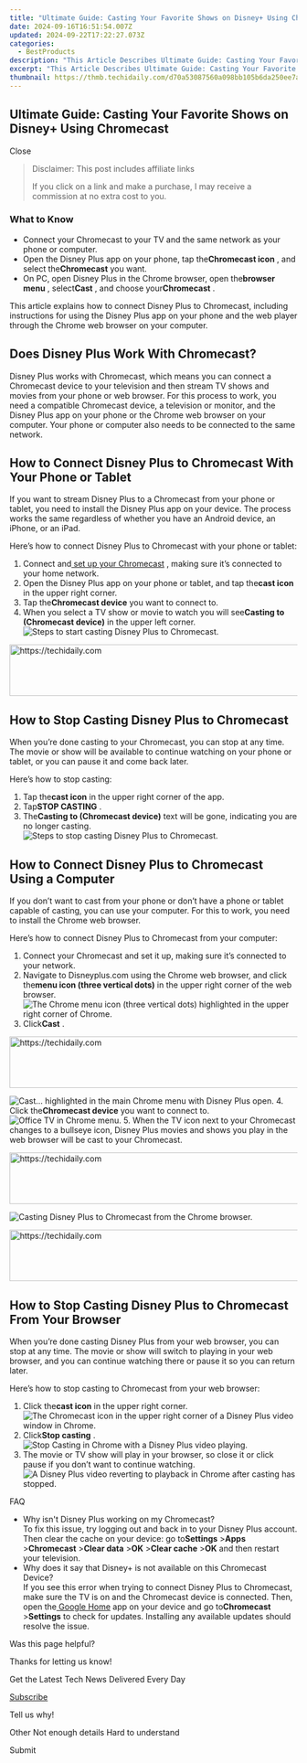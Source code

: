 ```yaml
---
title: "Ultimate Guide: Casting Your Favorite Shows on Disney+ Using Chromecast"
date: 2024-09-16T16:51:54.007Z
updated: 2024-09-22T17:22:27.073Z
categories:
  - BestProducts
description: "This Article Describes Ultimate Guide: Casting Your Favorite Shows on Disney+ Using Chromecast"
excerpt: "This Article Describes Ultimate Guide: Casting Your Favorite Shows on Disney+ Using Chromecast"
thumbnail: https://thmb.techidaily.com/d70a53087560a098bb105b6da250ee7a060b663d95025554525e6d2ddaef6a7e.jpg
---
```


## Ultimate Guide: Casting Your Favorite Shows on Disney+ Using Chromecast

Close 

>  Disclaimer: This post includes affiliate links
>
>  If you click on a link and make a purchase, I may receive a commission at no extra cost to you.
>

###  What to Know

* Connect your Chromecast to your TV and the same network as your phone or computer.
* Open the Disney Plus app on your phone, tap the**Chromecast icon** , and select the**Chromecast** you want.
* On PC, open Disney Plus in the Chrome browser, open the**browser menu** , select**Cast** , and choose your**Chromecast** .

 This article explains how to connect Disney Plus to Chromecast, including instructions for using the Disney Plus app on your phone and the web player through the Chrome web browser on your computer.

##  Does Disney Plus Work With Chromecast?

 Disney Plus works with Chromecast, which means you can connect a Chromecast device to your television and then stream TV shows and movies from your phone or web browser. For this process to work, you need a compatible Chromecast device, a television or monitor, and the Disney Plus app on your phone or the Chrome web browser on your computer. Your phone or computer also needs to be connected to the same network.

##  How to Connect Disney Plus to Chromecast With Your Phone or Tablet

 If you want to stream Disney Plus to a Chromecast from your phone or tablet, you need to install the Disney Plus app on your device. The process works the same regardless of whether you have an Android device, an iPhone, or an iPad.

 Here’s how to connect Disney Plus to Chromecast with your phone or tablet:

1. Connect and[ set up your Chromecast](https://www.lifewire.com/set-up-google-chromecast-5323335) , making sure it’s connected to your home network.
2. Open the Disney Plus app on your phone or tablet, and tap the**cast icon** in the upper right corner.
3. Tap the**Chromecast device** you want to connect to.
4. When you select a TV show or movie to watch you will see**Casting to (Chromecast device)** in the upper left corner.  
![Steps to start casting Disney Plus to Chromecast.](https://www.lifewire.com/thmb/HDyf-UCxiQHIfTB0tmSjv8sOEAM=/1500x0/filters:no_upscale():max_bytes(150000):strip_icc():format(webp)/NEW24-159d4f781404405c9d9a857999178acd.jpg)

<!-- affiliate ads begin -->
<a href="https://aligracehair.sjv.io/c/5597632/2135405/19272" target="_top" id="2135405">
  <img src="//a.impactradius-go.com/display-ad/19272-2135405" border="0" alt="https://techidaily.com" width="728" height="90"/>
</a>
<img height="0" width="0" src="https://aligracehair.sjv.io/i/5597632/2135405/19272" style="position:absolute;visibility:hidden;" border="0" />
<!-- affiliate ads end -->

##  How to Stop Casting Disney Plus to Chromecast

 When you’re done casting to your Chromecast, you can stop at any time. The movie or show will be available to continue watching on your phone or tablet, or you can pause it and come back later.

 Here’s how to stop casting:

1. Tap the**cast icon** in the upper right corner of the app.
2. Tap**STOP CASTING** .
3. The**Casting to (Chromecast device)** text will be gone, indicating you are no longer casting.  
![Steps to stop casting Disney Plus to Chromecast.](https://www.lifewire.com/thmb/RdbJP7ftIZ6wTtaXB9_4maLgPcM=/1500x0/filters:no_upscale():max_bytes(150000):strip_icc():format(webp)/NEW25-1101b6b014b64ad3badd5e4e0e491a5a.jpg)

##  How to Connect Disney Plus to Chromecast Using a Computer

 If you don’t want to cast from your phone or don’t have a phone or tablet capable of casting, you can use your computer. For this to work, you need to install the Chrome web browser.

 Here’s how to connect Disney Plus to Chromecast from your computer:

1. Connect your Chromecast and set it up, making sure it’s connected to your network.
2. Navigate to Disneyplus.com using the Chrome web browser, and click the**menu icon (three vertical dots)** in the upper right corner of the web browser.  
![The Chrome menu icon (three vertical dots) highlighted in the upper right corner of Chrome.](https://www.lifewire.com/thmb/S_MSLVPT3aSZxsDoQZ1wb853WY8=/1500x0/filters:no_upscale():max_bytes(150000):strip_icc():format(webp)/Rectangle92-1089c8b97eb142e79e98d47beb573b33.jpg)
3. Click**Cast** .  

<!-- affiliate ads begin -->
<a href="https://appsumo.8odi.net/c/5597632/2132162/7443" target="_top" id="2132162">
  <img src="//a.impactradius-go.com/display-ad/7443-2132162" border="0" alt="https://techidaily.com" width="728" height="90"/>
</a>
<img height="0" width="0" src="https://appsumo.8odi.net/i/5597632/2132162/7443" style="position:absolute;visibility:hidden;" border="0" />
<!-- affiliate ads end -->

![Cast... highlighted in the main Chrome menu with Disney Plus open.](https://www.lifewire.com/thmb/qcFnYSn3CDeVDZx0cNtUpewxWk4=/1500x0/filters:no_upscale():max_bytes(150000):strip_icc():format(webp)/w2-bf0b5d459eac433aae9d743a5801b7fa.PNG)
4. Click the**Chromecast device** you want to connect to.  
![Office TV in Chrome menu.](https://www.lifewire.com/thmb/zWq1O1oJjqMcJgcua7RAc4owb4w=/1500x0/filters:no_upscale():max_bytes(150000):strip_icc():format(webp)/Rectangle94-bda396a8a1b5427387daf3e88ce69374.jpg)
5. When the TV icon next to your Chromecast changes to a bullseye icon, Disney Plus movies and shows you play in the web browser will be cast to your Chromecast.  

<!-- affiliate ads begin -->
<a href="https://appsumo.8odi.net/c/5597632/2123740/7443" target="_top" id="2123740">
  <img src="//a.impactradius-go.com/display-ad/7443-2123740" border="0" alt="https://techidaily.com" width="728" height="90"/>
</a>
<img height="0" width="0" src="https://appsumo.8odi.net/i/5597632/2123740/7443" style="position:absolute;visibility:hidden;" border="0" />
<!-- affiliate ads end -->

![Casting Disney Plus to Chromecast from the Chrome browser.](https://www.lifewire.com/thmb/V9bewzoXZwr9FRjn7jURtd7gsvw=/1500x0/filters:no_upscale():max_bytes(150000):strip_icc():format(webp)/Rectangle95-3be1256303234630b0014ef46dba2692.jpg)

<!-- affiliate ads begin -->
<a href="https://aligracehair.sjv.io/c/5597632/1925489/19272" target="_top" id="1925489">
  <img src="//a.impactradius-go.com/display-ad/19272-1925489" border="0" alt="https://techidaily.com" width="728" height="90"/>
</a>
<img height="0" width="0" src="https://aligracehair.sjv.io/i/5597632/1925489/19272" style="position:absolute;visibility:hidden;" border="0" />
<!-- affiliate ads end -->

##  How to Stop Casting Disney Plus to Chromecast From Your Browser

 When you’re done casting Disney Plus from your web browser, you can stop at any time. The movie or show will switch to playing in your web browser, and you can continue watching there or pause it so you can return later.

 Here’s how to stop casting to Chromecast from your web browser:

1. Click the**cast icon** in the upper right corner.  
![The Chromecast icon in the upper right corner of a Disney Plus video window in Chrome.](https://www.lifewire.com/thmb/qOqoEHwJb25rv3Qnp10bW2jtnHQ=/1500x0/filters:no_upscale():max_bytes(150000):strip_icc():format(webp)/Round16-4c2a240021df4a5fadec0a6045115b21.jpg)
2. Click**Stop casting** .  
![Stop Casting in Chrome with a Disney Plus video playing.](https://www.lifewire.com/thmb/iNq9oBBMSNepJzNR3Zwc1qUSok8=/1500x0/filters:no_upscale():max_bytes(150000):strip_icc():format(webp)/Rectangle96-662ed808d30a4693a8a97fbd4884efae.jpg)
3. The movie or TV show will play in your browser, so close it or click pause if you don’t want to continue watching.  
![A Disney Plus video reverting to playback in Chrome after casting has stopped.](https://www.lifewire.com/thmb/C0-b2uAk7Sv37YvhlC-gbUYJE7w=/1500x0/filters:no_upscale():max_bytes(150000):strip_icc():format(webp)/s3-e2c43c088e3f4f2ebcf47b63dc13c32b.PNG)

 FAQ

* Why isn't Disney Plus working on my Chromecast?  
 To fix this issue, try logging out and back in to your Disney Plus account. Then clear the cache on your device: go to**Settings** \>**Apps** \>**Chromecast** \>**Clear data** \>**OK** \>**Clear cache** \>**OK** and then restart your television.
* Why does it say that Disney+ is not available on this Chromecast Device?  
 If you see this error when trying to connect Disney Plus to Chromecast, make sure the TV is on and the Chromecast device is connected. Then, open the[ Google Home](https://www.lifewire.com/what-is-google-home-and-how-does-it-work-4801919) app on your device and go to**Chromecast** \>**Settings** to check for updates. Installing any available updates should resolve the issue.

Was this page helpful?

Thanks for letting us know!

 Get the Latest Tech News Delivered Every Day

[ Subscribe ](https://www.lifewire.com/#) 

Tell us why!

 Other  Not enough details  Hard to understand 

 Submit 

<ins class="adsbygoogle"
     style="display:block"
     data-ad-format="autorelaxed"
     data-ad-client="ca-pub-7571918770474297"
     data-ad-slot="1223367746"></ins>

<ins class="adsbygoogle"
     style="display:block"
     data-ad-client="ca-pub-7571918770474297"
     data-ad-slot="8358498916"
     data-ad-format="auto"
     data-full-width-responsive="true"></ins>



